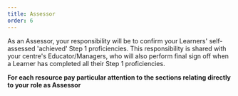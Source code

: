 ```yaml
---
title: Assessor
order: 6
---
```

As an Assessor, your responsibility will be to confirm your Learners' self-assessed 'achieved' Step 1 proficiencies. This responsibility is shared with your centre's Educator/Managers, who will also perform final sign off when a Learner has completed all their Step 1 proficiencies.

**For each resource pay particular attention to the sections relating directly to your role as Assessor**